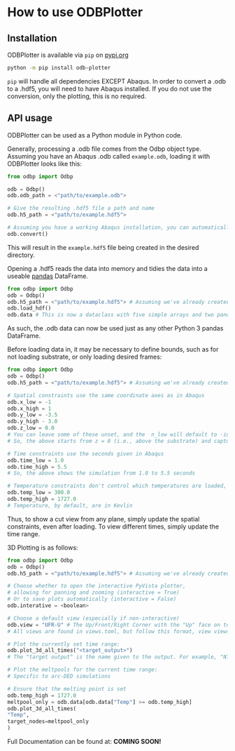 # How to use ODBPlotter

## Installation
ODBPlotter is available via `pip` on [pypi.org](https://pypi.org)
```sh
python -m pip install odb-plotter
```
`pip` will handle all dependencies EXCEPT Abaqus. In order to convert a .odb to a .hdf5, you will need to have Abaqus installed. If you do not use the conversion, only the plotting, this is no required.

## API usage
ODBPlotter can be used as a Python module in Python code.

Generally, processing a .odb file comes from the Odbp object type.
Assuming you have an Abaqus .odb called `example.odb`, loading it with ODBPlotter looks like this:
```py
from odbp import Odbp

odb = Odbp()
odb.odb_path = <"path/to/example.odb">

# Give the resulting .hdf5 file a path and name
odb.h5_path = <"path/to/example.hdf5">

# Assuming you have a working Abaqus installation, you can automatically convert from a .odb to a .hdf5
odb.convert()
```

This will result in the `example.hdf5` file being created in the desired directory.

Opening a .hdf5 reads the data into memory and tidies the data into a useable [pandas](https://pandas.pydata.org/) DataFrame.
```py
from odbp import Odbp
odb = Odbp()
odb.h5_path = <"path/to/example.hdf5"> # Assuming we've already created this like above
odb.load_hdf()
odb.data # This is now a dataclass with five simple arrays and two pandas DataFrames with the .odb data
```
As such, the .odb data can now be used just as any other Python 3 pandas DataFrame.

Before loading data in, it may be necessary to define bounds, such as for not loading substrate, or only loading desired frames:
```py
from odbp import Odbp
odb = Odbp()
odb.h5_path = <"path/to/example.hdf5"> # Assuming we've already created this

# Spatial constraints use the same coordinate axes as in Abaqus
odb.x_low = -1
odb.x_high = 1
odb.y_low = -3.5
odb.y_high - 3.0
odb.z_low = 0.0
# You can leave some of these unset, and the  n_low will default to -inf, and x_high will default to inf, thus grabbing all data in the .hdf5
# So, the above starts from z = 0 (i.e., above the substrate) and captures everythin above.

# Time constraints use the seconds given in Abaqus
odb.time_low = 1.0
odb.time_high = 5.5
# So, the above shows the simulation from 1.0 to 5.5 seconds

# Temperature constraints don't control which temperatures are loaded, but instead define the ranges for the colormap and legend
odb.temp_low = 300.0
odb.temp_high = 1727.0
# Temperature, by default, are in Kevlin
```
Thus, to show a cut view from any plane, simply update the spatial constraints, even after loading. To view different times, simply update the time range.

3D Plotting is as follows:
```py
from odbp import Odbp
odb = Odbp()
odb.h5_path = <"path/to/example.hdf5"> # Assuming we've already created this

# Choose whether to open the interactive PyVista plotter,
# allowing for panning and zooming (interactive = True)
# Or to save plots automatically (interactive = False)
odb.interative = <boolean>

# Choose a default view (especially if non-interactive)
odb.view = "UFR-U" # The Up/Front/Right Corner with the "Up" face on top
# All views are found in views.toml, but follow this format, view views for all Faces, Edges, and Vertices.

# Plot the currently set time range:
odb.plot_3d_all_times("<target_output>")
# The "target output" is the name given to the output. For example, "NT11" or "Temp"

# Plot the meltpools for the current time range:
# Specific to arc-DED simulations

# Ensure that the melting point is set
odb.temp_high = 1727.0
meltpool_only = odb.data[odb.data["Temp"] >= odb.temp_high]
odb.plot_3d_all_times(
"Temp",
target_nodes=meltpool_only
)
```

Full Documentation can be found at: **COMING SOON!**